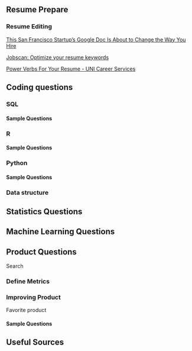 ## Resume Prepare
### Resume Editing
[This San Francisco Startup’s Google Doc Is About to Change the Way You Hire](https://gusto.com/framework/business-secrets/highrise-role-doc/)

[Jobscan: Optimize your resume keywords](https://www.jobscan.co/)

[Power Verbs For Your Resume - UNI Career Services](https://careerservices.uni.edu/sites/default/files/docs/resume_verbs.pdf)


## Coding questions
### SQL

#### Sample Questions

### R

#### Sample Questions
### Python

#### Sample Questions

### Data structure

## Statistics Questions

## Machine Learning Questions

## Product Questions
Search 
### Define Metrics
### Improving Product
Favorite product
#### Sample Questions

## Useful Sources
